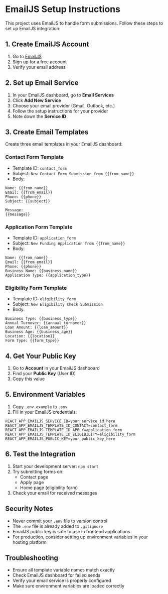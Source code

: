 # EmailJS Setup Instructions

This project uses EmailJS to handle form submissions. Follow these steps to set up EmailJS integration:

## 1. Create EmailJS Account

1. Go to [EmailJS](https://www.emailjs.com/)
2. Sign up for a free account
3. Verify your email address

## 2. Set up Email Service

1. In your EmailJS dashboard, go to **Email Services**
2. Click **Add New Service**
3. Choose your email provider (Gmail, Outlook, etc.)
4. Follow the setup instructions for your provider
5. Note down the **Service ID**

## 3. Create Email Templates

Create three email templates in your EmailJS dashboard:

### Contact Form Template
- Template ID: `contact_form`
- Subject: `New Contact Form Submission from {{from_name}}`
- Body:
```
Name: {{from_name}}
Email: {{from_email}}
Phone: {{phone}}
Subject: {{subject}}

Message:
{{message}}
```

### Application Form Template
- Template ID: `application_form`
- Subject: `New Funding Application from {{from_name}}`
- Body:
```
Name: {{from_name}}
Email: {{from_email}}
Phone: {{phone}}
Business Name: {{business_name}}
Application Type: {{application_type}}
```

### Eligibility Form Template
- Template ID: `eligibility_form`
- Subject: `New Eligibility Check Submission`
- Body:
```
Business Type: {{business_type}}
Annual Turnover: {{annual_turnover}}
Loan Amount: {{loan_amount}}
Business Age: {{business_age}}
Location: {{location}}
Form Type: {{form_type}}
```

## 4. Get Your Public Key

1. Go to **Account** in your EmailJS dashboard
2. Find your **Public Key** (User ID)
3. Copy this value

## 5. Environment Variables

1. Copy `.env.example` to `.env`
2. Fill in your EmailJS credentials:

```env
REACT_APP_EMAILJS_SERVICE_ID=your_service_id_here
REACT_APP_EMAILJS_TEMPLATE_ID_CONTACT=contact_form
REACT_APP_EMAILJS_TEMPLATE_ID_APPLY=application_form
REACT_APP_EMAILJS_TEMPLATE_ID_ELIGIBILITY=eligibility_form
REACT_APP_EMAILJS_PUBLIC_KEY=your_public_key_here
```

## 6. Test the Integration

1. Start your development server: `npm start`
2. Try submitting forms on:
   - Contact page
   - Apply page
   - Home page (eligibility form)
3. Check your email for received messages

## Security Notes

- Never commit your `.env` file to version control
- The `.env` file is already added to `.gitignore`
- EmailJS public key is safe to use in frontend applications
- For production, consider setting up environment variables in your hosting platform

## Troubleshooting

- Ensure all template variable names match exactly
- Check EmailJS dashboard for failed sends
- Verify your email service is properly configured
- Make sure environment variables are loaded correctly